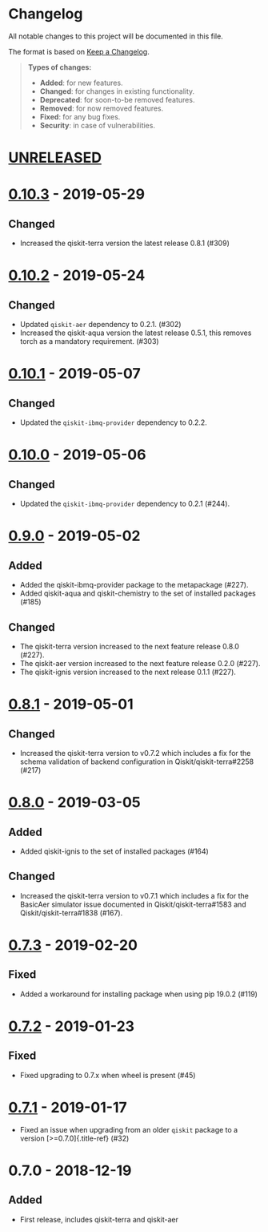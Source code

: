 # Changelog

All notable changes to this project will be documented in this file.

The format is based on [Keep a
Changelog](http://keepachangelog.com/en/1.0.0/).

> **Types of changes:**
>
> -   **Added**: for new features.
> -   **Changed**: for changes in existing functionality.
> -   **Deprecated**: for soon-to-be removed features.
> -   **Removed**: for now removed features.
> -   **Fixed**: for any bug fixes.
> -   **Security**: in case of vulnerabilities.

[UNRELEASED](https://github.com/Qiskit/qiskit-terra/compare/0.10.3...HEAD)
==========================================================================

[0.10.3](https://github.com/Qiskit/qiskit/compare/0.10.2...0.10.3) - 2019-05-29
===============================================================================

Changed
-------

-   Increased the qiskit-terra version the latest release 0.8.1 (\#309)

[0.10.2](https://github.com/Qiskit/qiskit/compare/0.10.1...0.10.2) - 2019-05-24
===============================================================================

Changed
-------

-   Updated `qiskit-aer` dependency to 0.2.1. (\#302)
-   Increased the qiskit-aqua version the latest release 0.5.1, this
    removes torch as a mandatory requirement. (\#303)

[0.10.1](https://github.com/Qiskit/qiskit/compare/0.10.0...0.10.1) - 2019-05-07
===============================================================================

Changed
-------

-   Updated the `qiskit-ibmq-provider` dependency to 0.2.2.

[0.10.0](https://github.com/Qiskit/qiskit/compare/0.9.0...0.10.0) - 2019-05-06
==============================================================================

Changed
-------

-   Updated the `qiskit-ibmq-provider` dependency to 0.2.1 (\#244).

[0.9.0](https://github.com/Qiskit/qiskit/compare/0.8.1...0.9.0) - 2019-05-02
============================================================================

Added
-----

-   Added the qiskit-ibmq-provider package to the metapackage (\#227).
-   Added qiskit-aqua and qiskit-chemistry to the set of installed
    packages (\#185)

Changed
-------

-   The qiskit-terra version increased to the next feature release 0.8.0
    (\#227).
-   The qiskit-aer version increased to the next feature release 0.2.0
    (\#227).
-   The qiskit-ignis version increased to the next release 0.1.1
    (\#227).

[0.8.1](https://github.com/Qiskit/qiskit/compare/0.8.0...0.8.1) - 2019-05-01
============================================================================

Changed
-------

-   Increased the qiskit-terra version to v0.7.2 which includes a fix
    for the schema validation of backend configuration in
    Qiskit/qiskit-terra\#2258 (\#217)

[0.8.0](https://github.com/Qiskit/qiskit/compare/0.7.3...0.8.0) - 2019-03-05
============================================================================

Added
-----

-   Added qiskit-ignis to the set of installed packages (\#164)

Changed
-------

-   Increased the qiskit-terra version to v0.7.1 which includes a fix
    for the BasicAer simulator issue documented in
    Qiskit/qiskit-terra\#1583 and Qiskit/qiskit-terra\#1838 (\#167).

[0.7.3](https://github.com/Qiskit/qiskit/compare/0.7.2...0.7.3) - 2019-02-20
============================================================================

Fixed
-----

-   Added a workaround for installing package when using pip 19.0.2
    (\#119)

[0.7.2](https://github.com/Qiskit/qiskit/compare/0.7.1...0.7.2) - 2019-01-23
============================================================================

Fixed
-----

-   Fixed upgrading to 0.7.x when wheel is present (\#45)

[0.7.1](https://github.com/Qiskit/qiskit/compare/0.7.0...0.7.1) - 2019-01-17
============================================================================

-   Fixed an issue when upgrading from an older `qiskit` package to a
    version [\>=0.7.0]{.title-ref} (\#32)

0.7.0 - 2018-12-19
==================

Added
-----

-   First release, includes qiskit-terra and qiskit-aer
